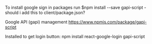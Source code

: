 To install google sign in packages run $npm install --save gapi-script
-should i add this to client/package.json?

Google API (gapi) management
<https://www.npmjs.com/package/gapi-script>

Installed to get login button:
npm install react-google-login gapi-script
